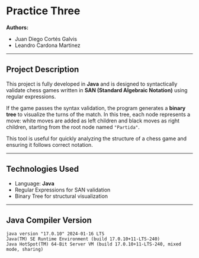 # Practice Three

**Authors:**  
- Juan Diego Cortés Galvis  
- Leandro Cardona Martinez  

---

## Project Description

This project is fully developed in **Java** and is designed to syntactically validate chess games written in **SAN (Standard Algebraic Notation)** using regular expressions.

If the game passes the syntax validation, the program generates a **binary tree** to visualize the turns of the match. In this tree, each node represents a move: white moves are added as left children and black moves as right children, starting from the root node named `"Partida"`.

This tool is useful for quickly analyzing the structure of a chess game and ensuring it follows correct notation.

---

## Technologies Used

- Language: **Java**
- Regular Expressions for SAN validation
- Binary Tree for structural visualization

---

## Java Compiler Version

```text
java version "17.0.10" 2024-01-16 LTS  
Java(TM) SE Runtime Environment (build 17.0.10+11-LTS-240)  
Java HotSpot(TM) 64-Bit Server VM (build 17.0.10+11-LTS-240, mixed mode, sharing)
